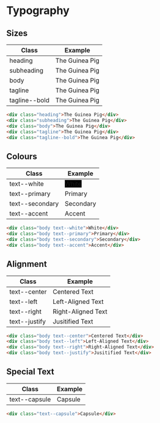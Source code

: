 # Typography

## Sizes

| Class         | Example                                         |
| ------------- | ----------------------------------------------- |
| heading       | <div class="heading">The Guinea Pig</div>       |
| subheading    | <div class="subheading">The Guinea Pig</div>    |
| body          | <div class="body">The Guinea Pig</div>          |
| tagline       | <div class="tagline">The Guinea Pig</div>       |
| tagline--bold | <div class="tagline--bold">The Guinea Pig</div> |

```md
<div class="heading">The Guinea Pig</div>
<div class="subheading">The Guinea Pig</div>
<div class="body">The Guinea Pig</div>
<div class="tagline">The Guinea Pig</div>
<div class="tagline--bold">The Guinea Pig</div>
```

## Colours

| Class           | Example                                      |
| --------------- | -------------------------------------------- |
| text--white     | <div class="text--white inline">White</div>  |
| text--primary   | <div class="text--primary">Primary</div>     |
| text--secondary | <div class="text--secondary">Secondary</div> |
| text--accent    | <div class="text--accent">Accent</div>       |

```md
<div class="body text--white">White</div>
<div class="body text--primary">Primary</div>
<div class="body text--secondary">Secondary</div>
<div class="body text--accent">Accent</div>
```

## Alignment

| Class         | Example                                           |
| ------------- | ------------------------------------------------- |
| text--center  | <div class="text--center">Centered Text</div>     |
| text--left    | <div class="text--left">Left-Aligned Text</div>   |
| text--right   | <div class="text--right">Right-Aligned Text</div> |
| text--justify | <div class="text--justify">Jusitified Text</div>  |

```md
<div class="body text--center">Centered Text</div>
<div class="body text--left">Left-Aligned Text</div>
<div class="body text--right">Right-Aligned Text</div>
<div class="body text--justify">Jusitified Text</div>
```

## Special Text

| Class         | Example                                         |
| ------------- | ----------------------------------------------- |
| text--capsule | <div class="text--capsule inline">Capsule</div> |

```md
<div class="text--capsule">Capsule</div>
```

<style lang="scss" scoped>
@import "../src/common/styles/global.scss";
.text--white {
    background-color: black;
}
.inline {
    display: inline;
}
</style>
